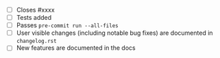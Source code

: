 - [ ] Closes #xxxx
 - [ ] Tests added
 - [ ] Passes `pre-commit run --all-files`
 - [ ] User visible changes (including notable bug fixes) are documented in `changelog.rst`
 - [ ] New features are documented in the docs

<!--
By default, the upstream-dev CI is only run when triggered by the github website (`workflow_dispatch`)
or if it was run on schedule. To run it on a commit of a pull request (`pull_request`), include
the `[test-upstream]` tag in the summary line of the commit message.

For changes that are not covered by the CI please use the `[skip-ci]` tag to avoid running the
normal CI.
-->

